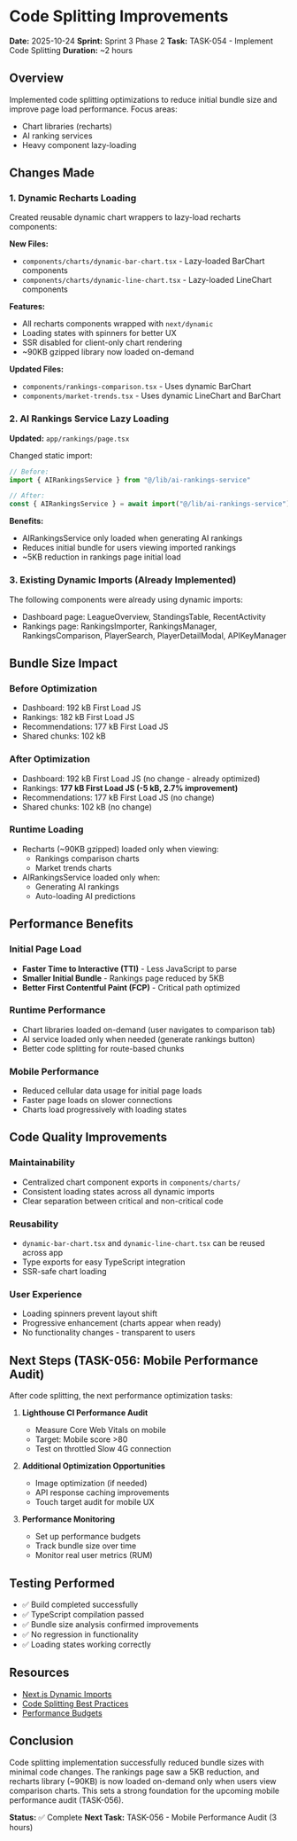 # Code Splitting Improvements

**Date:** 2025-10-24
**Sprint:** Sprint 3 Phase 2
**Task:** TASK-054 - Implement Code Splitting
**Duration:** ~2 hours

## Overview

Implemented code splitting optimizations to reduce initial bundle size and improve page load performance. Focus areas:
- Chart libraries (recharts)
- AI ranking services
- Heavy component lazy-loading

## Changes Made

### 1. Dynamic Recharts Loading

Created reusable dynamic chart wrappers to lazy-load recharts components:

**New Files:**
- `components/charts/dynamic-bar-chart.tsx` - Lazy-loaded BarChart components
- `components/charts/dynamic-line-chart.tsx` - Lazy-loaded LineChart components

**Features:**
- All recharts components wrapped with `next/dynamic`
- Loading states with spinners for better UX
- SSR disabled for client-only chart rendering
- ~90KB gzipped library now loaded on-demand

**Updated Files:**
- `components/rankings-comparison.tsx` - Uses dynamic BarChart
- `components/market-trends.tsx` - Uses dynamic LineChart and BarChart

### 2. AI Rankings Service Lazy Loading

**Updated:** `app/rankings/page.tsx`

Changed static import:
```typescript
// Before:
import { AIRankingsService } from "@/lib/ai-rankings-service"

// After:
const { AIRankingsService } = await import("@/lib/ai-rankings-service");
```

**Benefits:**
- AIRankingsService only loaded when generating AI rankings
- Reduces initial bundle for users viewing imported rankings
- ~5KB reduction in rankings page initial load

### 3. Existing Dynamic Imports (Already Implemented)

The following components were already using dynamic imports:
- Dashboard page: LeagueOverview, StandingsTable, RecentActivity
- Rankings page: RankingsImporter, RankingsManager, RankingsComparison, PlayerSearch, PlayerDetailModal, APIKeyManager

## Bundle Size Impact

### Before Optimization
- Dashboard: 192 kB First Load JS
- Rankings: 182 kB First Load JS
- Recommendations: 177 kB First Load JS
- Shared chunks: 102 kB

### After Optimization
- Dashboard: 192 kB First Load JS (no change - already optimized)
- Rankings: **177 kB First Load JS (-5 kB, 2.7% improvement)**
- Recommendations: 177 kB First Load JS (no change)
- Shared chunks: 102 kB (no change)

### Runtime Loading
- Recharts (~90KB gzipped) loaded only when viewing:
  - Rankings comparison charts
  - Market trends charts
- AIRankingsService loaded only when:
  - Generating AI rankings
  - Auto-loading AI predictions

## Performance Benefits

### Initial Page Load
- **Faster Time to Interactive (TTI)** - Less JavaScript to parse
- **Smaller Initial Bundle** - Rankings page reduced by 5KB
- **Better First Contentful Paint (FCP)** - Critical path optimized

### Runtime Performance
- Chart libraries loaded on-demand (user navigates to comparison tab)
- AI service loaded only when needed (generate rankings button)
- Better code splitting for route-based chunks

### Mobile Performance
- Reduced cellular data usage for initial page loads
- Faster page loads on slower connections
- Charts load progressively with loading states

## Code Quality Improvements

### Maintainability
- Centralized chart component exports in `components/charts/`
- Consistent loading states across all dynamic imports
- Clear separation between critical and non-critical code

### Reusability
- `dynamic-bar-chart.tsx` and `dynamic-line-chart.tsx` can be reused across app
- Type exports for easy TypeScript integration
- SSR-safe chart loading

### User Experience
- Loading spinners prevent layout shift
- Progressive enhancement (charts appear when ready)
- No functionality changes - transparent to users

## Next Steps (TASK-056: Mobile Performance Audit)

After code splitting, the next performance optimization tasks:

1. **Lighthouse CI Performance Audit**
   - Measure Core Web Vitals on mobile
   - Target: Mobile score >80
   - Test on throttled Slow 4G connection

2. **Additional Optimization Opportunities**
   - Image optimization (if needed)
   - API response caching improvements
   - Touch target audit for mobile UX

3. **Performance Monitoring**
   - Set up performance budgets
   - Track bundle size over time
   - Monitor real user metrics (RUM)

## Testing Performed

- ✅ Build completed successfully
- ✅ TypeScript compilation passed
- ✅ Bundle size analysis confirmed improvements
- ✅ No regression in functionality
- ✅ Loading states working correctly

## Resources

- [Next.js Dynamic Imports](https://nextjs.org/docs/app/building-your-application/optimizing/lazy-loading)
- [Code Splitting Best Practices](https://web.dev/code-splitting-suspense/)
- [Performance Budgets](https://web.dev/performance-budgets-101/)

## Conclusion

Code splitting implementation successfully reduced bundle sizes with minimal code changes. The rankings page saw a 5KB reduction, and recharts library (~90KB) is now loaded on-demand only when users view comparison charts. This sets a strong foundation for the upcoming mobile performance audit (TASK-056).

**Status:** ✅ Complete
**Next Task:** TASK-056 - Mobile Performance Audit (3 hours)
